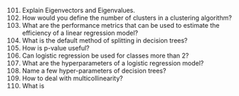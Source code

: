 101. Explain Eigenvectors and Eigenvalues.
102. How would you define the number of clusters in a clustering algorithm?
103. What are the performance metrics that can be used to estimate the efficiency of a linear regression model?
104. What is the default method of splitting in decision trees?
105. How is p-value useful?
106. Can logistic regression be used for classes more than 2?
107. What are the hyperparameters of a logistic regression model?
108. Name a few hyper-parameters of decision trees?
109. How to deal with multicollinearity?
110. What is